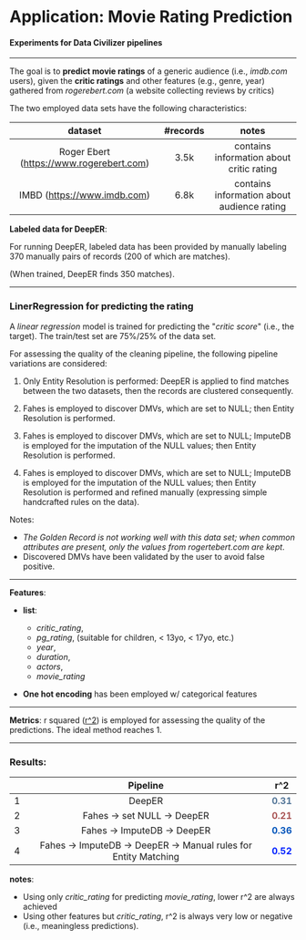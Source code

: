# Application: Movie Rating Prediction
#### Experiments for Data Civilizer pipelines

-----

The goal is to **predict movie ratings** of a generic audience (i.e., *imdb.com* users), given the **critic ratings** and other features (e.g., genre, year) gathered from *rogerebert.com* (a website collecting reviews by critics)

The two employed data sets have the following characteristics:
    
|dataset|#records|notes|
|:--: |:--:|:--:|
|Roger Ebert (https://www.rogerebert.com) |3.5k|contains information about critic rating|
|IMBD (https://www.imdb.com) |6.8k|contains information about audience rating|


**Labeled data for DeepER**:

For running DeepER, labeled data has been provided by manually labeling 370 manually pairs of records (200 of which are matches).

(When trained, DeepER finds 350 matches).


-----

### LinerRegression for predicting the rating

A *linear regression* model is trained for predicting the "*critic score*" (i.e., the target).
The train/test set are 75%/25% of the data set.

For assessing the quality of the cleaning pipeline, the following pipeline variations are considered:

1. Only Entity Resolution is performed: DeepER is applied to find matches between the two datasets, then the records are clustered consequently.

2. Fahes is employed to discover DMVs, which are set to NULL; then Entity Resolution is performed.

3. Fahes is employed to discover DMVs, which are set to NULL; ImputeDB is employed for the imputation of the NULL values; then Entity Resolution is performed.

4. Fahes is employed to discover DMVs, which are set to NULL; ImputeDB is employed for the imputation of the NULL values; then Entity Resolution is performed and refined manually (expressing simple handcrafted rules on the data).

Notes:

- *The Golden Record is not working well with this data set; when common attributes are present, only the values from rogertebert.com are kept*.
- Discovered DMVs have been validated by the user to avoid false positive.

---


**Features**:

- **list**:
	- *critic_rating*,
	- *pg_rating*, (suitable for children, < 13yo, < 17yo, etc.)
	- *year*,
	- *duration*,
	- *actors*,
	- *movie_rating*

- **One hot encoding** has been employed w/ categorical features

---

**Metrics**: r squared ([r^2](https://en.wikipedia.org/wiki/Coefficient_of_determination)) is employed for assessing the quality of the predictions.
The ideal method reaches 1.

---

### Results:

||Pipeline|**r^2**|
|:--:|:--:|:--:|
|1| DeepER| <span style="color:#557799">**0.31**</span> |
|2| Fahes -> set NULL -> DeepER | <span style="color:#AA5555">**0.21**</span> |
|3| Fahes -> ImputeDB -> DeepER      | <span style="color:#0055BB">**0.36**</span> |
|4| Fahes -> ImputeDB -> DeepER -> Manual rules for Entity Matching | <span style="color:#0022FF">**0.52**</span> |


**notes**:

- Using only *critic_rating* for predicting *movie_rating*, lower r^2 are always achieved
- Using other features but *critic_rating*, r^2 is always very low or negative (i.e., meaningless predictions).

